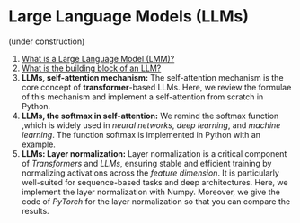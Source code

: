 # Large Language Models (LLMs)
(under construction)
1) <a href="./what is an LLM.ipynb">What is a Large Language Model (LMM)?</a>
2) <a href="./what is the building block of an LLM.ipynb">What is the building block of an LLM?</a>
3) **LLMs, self-attention mechanism:** The self-attention mechanism is the core concept of **transformer**-based LLMs. Here, we review the formulae of this mechanism and implement a self-attention from scratch in Python.
4) **LLMs, the softmax in self-attention:** We remind the softmax function ,which is widely used in *neural networks*, *deep learning*, and *machine learning*. The function softmax is implemented in Python with an example.
5) **LLMs: Layer normalization:** Layer normalization is a critical component of *Transformers* and *LLMs*, ensuring stable and efficient training by normalizing activations across the *feature dimension*. It is particularly well-suited for sequence-based tasks and deep architectures. Here, we implement the layer normalization with Numpy. Moreover, we give the code of *PyTorch* for the layer normalization so that you can compare the results.
